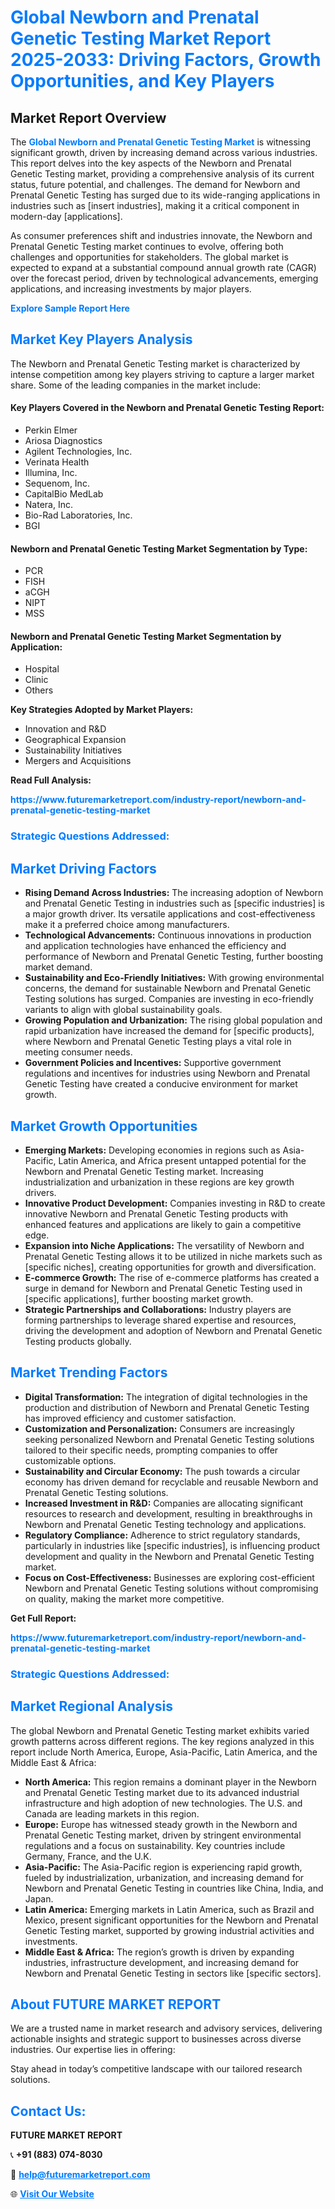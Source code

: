 <h1 style="color: #007BFF;">Global Newborn and Prenatal Genetic Testing Market Report 2025-2033: Driving Factors, Growth Opportunities, and Key Players</h1>

<section id="overview">
<h2>Market Report Overview</h2>
<p>The <a href="https://www.futuremarketreport.com/industry-report/newborn-and-prenatal-genetic-testing-market" style="color: #007BFF; text-decoration: none;"><strong>Global Newborn and Prenatal Genetic Testing Market</strong></a> is witnessing significant growth, driven by increasing demand across various industries. This report delves into the key aspects of the Newborn and Prenatal Genetic Testing market, providing a comprehensive analysis of its current status, future potential, and challenges. The demand for Newborn and Prenatal Genetic Testing has surged due to its wide-ranging applications in industries such as [insert industries], making it a critical component in modern-day [applications].</p>
<p>As consumer preferences shift and industries innovate, the Newborn and Prenatal Genetic Testing market continues to evolve, offering both challenges and opportunities for stakeholders. The global market is expected to expand at a substantial compound annual growth rate (CAGR) over the forecast period, driven by technological advancements, emerging applications, and increasing investments by major players.</p>
</section>

<section id="overview">
<p><a href="https://www.futuremarketreport.com/request-sample/reportId=78247" style="color: #007BFF; text-decoration: none;"><strong>Explore Sample Report Here</strong></a></p>
</section>

<section id="key-players">
<h2 style="color: #007BFF;">Market Key Players Analysis</h2>
<p>The Newborn and Prenatal Genetic Testing market is characterized by intense competition among key players striving to capture a larger market share. Some of the leading companies in the market include:</p>
<h4>Key Players Covered in the Newborn and Prenatal Genetic Testing Report:</h4>
<ul><li>Perkin Elmer</li><li>Ariosa Diagnostics</li><li>Agilent Technologies, Inc.</li><li>Verinata Health</li><li>Illumina, Inc.</li><li>Sequenom, Inc.</li><li>CapitalBio MedLab</li><li>Natera, Inc.</li><li>Bio-Rad Laboratories, Inc.</li><li>BGI</li></ul>
<h4>Newborn and Prenatal Genetic Testing Market Segmentation by Type:</h4>
<ul><li>PCR</li><li>FISH</li><li>aCGH</li><li>NIPT</li><li>MSS</li></ul>

<h4>Newborn and Prenatal Genetic Testing Market Segmentation by Application:</h4>
<ul><li>Hospital</li><li>Clinic</li><li>Others</li></ul>
<p><strong>Key Strategies Adopted by Market Players:</strong></p>
<ul>
<li>Innovation and R&D</li>
<li>Geographical Expansion</li>
<li>Sustainability Initiatives</li>
<li>Mergers and Acquisitions</li>
</ul>
</section>

<section>
<p><strong>Read Full Analysis: </strong></p><a href="https://www.futuremarketreport.com/industry-report/newborn-and-prenatal-genetic-testing-market" style="color: #007BFF; text-decoration: none;"><strong>https://www.futuremarketreport.com/industry-report/newborn-and-prenatal-genetic-testing-market</strong></a>
<h3 style="color: #007BFF;">Strategic Questions Addressed:</h3>
</section>

<section id="driving-factors">
<h2 style="color: #007BFF;">Market Driving Factors</h2>
<ul>
<li><strong>Rising Demand Across Industries:</strong> The increasing adoption of Newborn and Prenatal Genetic Testing in industries such as [specific industries] is a major growth driver. Its versatile applications and cost-effectiveness make it a preferred choice among manufacturers.</li>
<li><strong>Technological Advancements:</strong> Continuous innovations in production and application technologies have enhanced the efficiency and performance of Newborn and Prenatal Genetic Testing, further boosting market demand.</li>
<li><strong>Sustainability and Eco-Friendly Initiatives:</strong> With growing environmental concerns, the demand for sustainable Newborn and Prenatal Genetic Testing solutions has surged. Companies are investing in eco-friendly variants to align with global sustainability goals.</li>
<li><strong>Growing Population and Urbanization:</strong> The rising global population and rapid urbanization have increased the demand for [specific products], where Newborn and Prenatal Genetic Testing plays a vital role in meeting consumer needs.</li>
<li><strong>Government Policies and Incentives:</strong> Supportive government regulations and incentives for industries using Newborn and Prenatal Genetic Testing have created a conducive environment for market growth.</li>
</ul>
</section>

<section id="growth-opportunities">
<h2 style="color: #007BFF;">Market Growth Opportunities</h2>
<ul>
<li><strong>Emerging Markets:</strong> Developing economies in regions such as Asia-Pacific, Latin America, and Africa present untapped potential for the Newborn and Prenatal Genetic Testing market. Increasing industrialization and urbanization in these regions are key growth drivers.</li>
<li><strong>Innovative Product Development:</strong> Companies investing in R&D to create innovative Newborn and Prenatal Genetic Testing products with enhanced features and applications are likely to gain a competitive edge.</li>
<li><strong>Expansion into Niche Applications:</strong> The versatility of Newborn and Prenatal Genetic Testing allows it to be utilized in niche markets such as [specific niches], creating opportunities for growth and diversification.</li>
<li><strong>E-commerce Growth:</strong> The rise of e-commerce platforms has created a surge in demand for Newborn and Prenatal Genetic Testing used in [specific applications], further boosting market growth.</li>
<li><strong>Strategic Partnerships and Collaborations:</strong> Industry players are forming partnerships to leverage shared expertise and resources, driving the development and adoption of Newborn and Prenatal Genetic Testing products globally.</li>
</ul>
</section>

<section id="trending-factors">
<h2 style="color: #007BFF;">Market Trending Factors</h2>
<ul>
<li><strong>Digital Transformation:</strong> The integration of digital technologies in the production and distribution of Newborn and Prenatal Genetic Testing has improved efficiency and customer satisfaction.</li>
<li><strong>Customization and Personalization:</strong> Consumers are increasingly seeking personalized Newborn and Prenatal Genetic Testing solutions tailored to their specific needs, prompting companies to offer customizable options.</li>
<li><strong>Sustainability and Circular Economy:</strong> The push towards a circular economy has driven demand for recyclable and reusable Newborn and Prenatal Genetic Testing solutions.</li>
<li><strong>Increased Investment in R&D:</strong> Companies are allocating significant resources to research and development, resulting in breakthroughs in Newborn and Prenatal Genetic Testing technology and applications.</li>
<li><strong>Regulatory Compliance:</strong> Adherence to strict regulatory standards, particularly in industries like [specific industries], is influencing product development and quality in the Newborn and Prenatal Genetic Testing market.</li>
<li><strong>Focus on Cost-Effectiveness:</strong> Businesses are exploring cost-efficient Newborn and Prenatal Genetic Testing solutions without compromising on quality, making the market more competitive.</li>
</ul>
</section>

<section>
<p><strong>Get Full Report: </strong></p><a href="https://www.futuremarketreport.com/industry-report/newborn-and-prenatal-genetic-testing-market" style="color: #007BFF; text-decoration: none;"><strong>https://www.futuremarketreport.com/industry-report/newborn-and-prenatal-genetic-testing-market</strong></a>
<h3 style="color: #007BFF;">Strategic Questions Addressed:</h3>
</section>


<section id="regional-analysis">
<h2 style="color: #007BFF;">Market Regional Analysis</h2>
<p>The global Newborn and Prenatal Genetic Testing market exhibits varied growth patterns across different regions. The key regions analyzed in this report include North America, Europe, Asia-Pacific, Latin America, and the Middle East & Africa:</p>
<ul>
<li><strong>North America:</strong> This region remains a dominant player in the Newborn and Prenatal Genetic Testing market due to its advanced industrial infrastructure and high adoption of new technologies. The U.S. and Canada are leading markets in this region.</li>
<li><strong>Europe:</strong> Europe has witnessed steady growth in the Newborn and Prenatal Genetic Testing market, driven by stringent environmental regulations and a focus on sustainability. Key countries include Germany, France, and the U.K.</li>
<li><strong>Asia-Pacific:</strong> The Asia-Pacific region is experiencing rapid growth, fueled by industrialization, urbanization, and increasing demand for Newborn and Prenatal Genetic Testing in countries like China, India, and Japan.</li>
<li><strong>Latin America:</strong> Emerging markets in Latin America, such as Brazil and Mexico, present significant opportunities for the Newborn and Prenatal Genetic Testing market, supported by growing industrial activities and investments.</li>
<li><strong>Middle East & Africa:</strong> The region’s growth is driven by expanding industries, infrastructure development, and increasing demand for Newborn and Prenatal Genetic Testing in sectors like [specific sectors].</li>
</ul>
</section>

<footer>
<h2 style="color: #007BFF;">About FUTURE MARKET REPORT</h2>
<p>We are a trusted name in market research and advisory services, delivering actionable insights and strategic support to businesses across diverse industries. Our expertise lies in offering:</p>

<p>Stay ahead in today’s competitive landscape with our tailored research solutions.</p>

<h2 style="color: #007BFF;">Contact Us:</h2>
<p><strong>FUTURE MARKET REPORT</strong></p>
<p>📞 <strong>+91 (883) 074-8030</strong></p>
<p>📧 <strong><a href="mailto:help@futuremarketreport.com" style="color: #007BFF;">help@futuremarketreport.com</a></strong></p>
<p>🌐 <strong><a href="https://www.futuremarketreport.com/" style="color: #007BFF;">Visit Our Website</a></strong></p>
</footer>